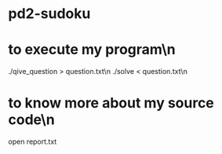 # pd2-sudoku
# to execute my program\n
./qive_question > question.txt\n
./solve < question.txt\n

# to know more about my source code\n
open report.txt
